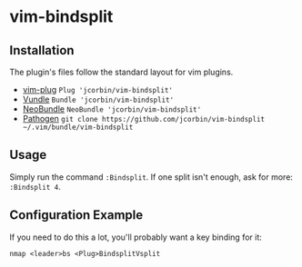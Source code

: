 # vim-bindsplit

## Installation

The plugin's files follow the standard layout for vim plugins.

- [vim-plug][1] `Plug 'jcorbin/vim-bindsplit'`
- [Vundle][2] `Bundle 'jcorbin/vim-bindsplit'`
- [NeoBundle][3] `NeoBundle 'jcorbin/vim-bindsplit'`
- [Pathogen][4] `git clone https://github.com/jcorbin/vim-bindsplit ~/.vim/bundle/vim-bindsplit`

## Usage

Simply run the command `:Bindsplit`.  If one split isn't enough, ask for more:
`:Bindsplit 4`.

## Configuration Example

If you need to do this a lot, you'll probably want a key binding for it:
```vim
nmap <leader>bs <Plug>BindsplitVsplit
```

[1]: https://github.com/junegunn/vim-plug
[2]: https://github.com/gmarik/vundle
[3]: https://github.com/Shougo/neobundle.vim
[4]: https://github.com/tpope/vim-pathogen
